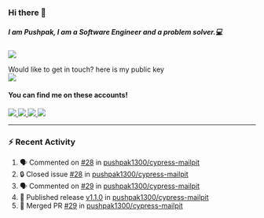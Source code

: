 ### Hi there 👋


##### I am Pushpak, I am a Software Engineer and a problem solver.💻

![](https://komarev.com/ghpvc/?username=pushpak1300)

 Would like to get in touch? here is my public key 
 <br> <a href='https://keybase.io/pushpak1300'><img src="https://img.shields.io/keybase/pgp/pushpak1300?color=pinl&label=PGP&style=for-the-badge"/></a></br>
#### You can find me on these accounts!
<p>
<a href='https://twitter.com/pushpak1300'><a href="https://pushpak1300.me/" target="_blank">
  <img src="https://img.shields.io/badge/website-%23E34F26.svg?&style=for-the-badge" />
</a> 
 
 <a href="https://twitter.com/pushpak1300" target="_blank">
  <img src="https://img.shields.io/badge/twitter-%231DA1F2.svg?&style=for-the-badge&logo=twitter&logoColor=white" />
</a> 

<a href="https://www.linkedin.com/in/pushpak-c-286b17b1/" target="_blank">
  <img src="https://img.shields.io/badge/linkedin-%230077B5.svg?&style=for-the-badge&logo=linkedin&logoColor=white" />
</a> 

<a href="https://dev.to/pushpak1300/" target="_blank">
  <img src="http://img.shields.io/badge/dev.to-gray?style=for-the-badge&logo=dev.to&?logoColor=white?logoWidth=100?label=" />
</a> 


</p>

---

### ⚡ Recent Activity

<!--START_SECTION:activity-->
1. 🗣 Commented on [#28](https://github.com/pushpak1300/cypress-mailpit/issues/28#issuecomment-2203262889) in [pushpak1300/cypress-mailpit](https://github.com/pushpak1300/cypress-mailpit)
2. 🔒 Closed issue [#28](https://github.com/pushpak1300/cypress-mailpit/issues/28) in [pushpak1300/cypress-mailpit](https://github.com/pushpak1300/cypress-mailpit)
3. 🗣 Commented on [#29](https://github.com/pushpak1300/cypress-mailpit/pull/29#issuecomment-2203261592) in [pushpak1300/cypress-mailpit](https://github.com/pushpak1300/cypress-mailpit)
4. 🚀 Published release [v1.1.0](https://github.com/pushpak1300/cypress-mailpit/releases/tag/v1.1.0) in [pushpak1300/cypress-mailpit](https://github.com/pushpak1300/cypress-mailpit)
5. 🎉 Merged PR [#29](https://github.com/pushpak1300/cypress-mailpit/pull/29) in [pushpak1300/cypress-mailpit](https://github.com/pushpak1300/cypress-mailpit)
<!--END_SECTION:activity-->
